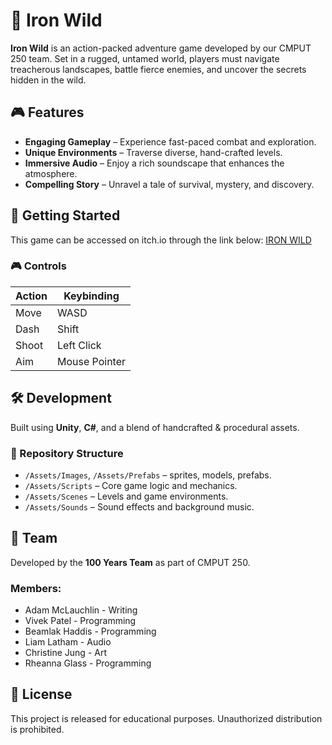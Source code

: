# 🏹 Iron Wild  

**Iron Wild** is an action-packed adventure game developed by our CMPUT 250 team. Set in a rugged, untamed world, players must navigate treacherous landscapes, battle fierce enemies, and uncover the secrets hidden in the wild.  

## 🎮 Features  
- **Engaging Gameplay** – Experience fast-paced combat and exploration.  
- **Unique Environments** – Traverse diverse, hand-crafted levels.  
- **Immersive Audio** – Enjoy a rich soundscape that enhances the atmosphere.  
- **Compelling Story** – Unravel a tale of survival, mystery, and discovery.  

## 🚀 Getting Started  
This game can be accessed on itch.io through the link below:
[IRON WILD](https://vcodes-itch.itch.io/iron-wild-gold)


### 🎮 Controls  
| Action        | Keybinding |
|--------------|-----------|
| Move         | WASD      |
| Dash         | Shift  |
| Shoot       | Left Click |
| Aim     | Mouse Pointer         |

## 🛠 Development  
Built using **Unity**, **C#**, and a blend of handcrafted & procedural assets.  

### 📂 Repository Structure  
- `/Assets/Images`, `/Assets/Prefabs` – sprites, models, prefabs.  
- `/Assets/Scripts` – Core game logic and mechanics.  
- `/Assets/Scenes` – Levels and game environments.  
- ``/Assets/Sounds`` – Sound effects and background music.  

## 👥 Team  
Developed by the **100 Years Team** as part of CMPUT 250.  

### Members:
- Adam McLauchlin - Writing
- Vivek Patel - Programming
- Beamlak Haddis - Programming
- Liam Latham - Audio
- Christine Jung - Art
- Rheanna Glass - Programming


## 📜 License  
This project is released for educational purposes. Unauthorized distribution is prohibited.  
